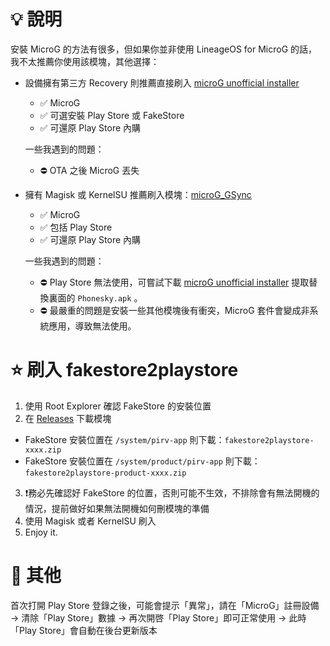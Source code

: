 # 💡 說明
安裝 MicroG 的方法有很多，但如果你並非使用 LineageOS for MicroG 的話，我不太推薦你使用該模塊，其他選擇：

- 設備擁有第三方 Recovery 則推薦直接刷入 [microG unofficial installer](https://forum.xda-developers.com/t/mod-flashable-microg-unofficial-installer.3432360/)
  - ✅ MicroG
  - ✅ 可選安裝 Play Store 或 FakeStore
  - ✅ 可還原 Play Store 內購
  
  一些我遇到的問題：
  - ⛔ OTA 之後 MicroG 丟失
  
- 擁有 Magisk 或 KernelSU 推薦刷入模塊：[microG_GSync](https://github.com/ozingi/microG_GSync)
  - ✅ MicroG
  - ✅ 包括 Play Store
  - ✅ 可還原 Play Store 內購
  
  一些我遇到的問題：
  - ⛔ Play Store 無法使用，可嘗試下載 [microG unofficial installer](https://forum.xda-developers.com/t/mod-flashable-microg-unofficial-installer.3432360/) 提取替換裏面的 `Phonesky.apk` 。
  - ⛔ 最嚴重的問題是安裝一些其他模塊後有衝突，MicroG 套件會變成非系統應用，導致無法使用。
 
# ⭐️ 刷入 fakestore2playstore
1. 使用 Root Explorer 確認 FakeStore 的安裝位置
2. 在 [Releases](https://github.com/ChiesiMario/fakestore2playstore/releases) 下載模塊 
  - FakeStore 安裝位置在 `/system/pirv-app` 則下載：`fakestore2playstore-xxxx.zip`
  - FakeStore 安裝位置在 `/system/product/pirv-app` 則下載：`fakestore2playstore-product-xxxx.zip`
3. ❗務必先確認好 FakeStore 的位置，否則可能不生效，不排除會有無法開機的情況，提前做好如果無法開機如何刪模塊的準備
4. 使用 Magisk 或者 KernelSU 刷入
5. Enjoy it.

# 🙈 其他
首次打開 Play Store 登錄之後，可能會提示「異常」，請在「MicroG」註冊設備 → 清除「Play Store」數據 → 再次開啓「Play Store」即可正常使用 → 此時「Play Store」會自動在後台更新版本
